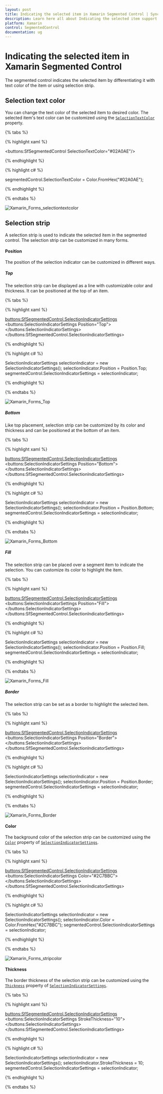 ```yaml
---
layout: post
title: Indicating the selected item in Xamarin Segmented Control | Syncfusion
description: Learn here all about Indicating the selected item support in Syncfusion Xamarin Segmented Control (SfSegmentedControl) and more.
platform: Xamarin
control: SegmentedControl
documentation: ug
---
```


# Indicating the selected item in Xamarin Segmented Control

The segmented control indicates the selected item by differentiating it with text color of the item or using selection strip.

## Selection text color

You can change the text color of the selected item to desired color. The selected item's text color can be customized using the [`SelectionTextColor`](https://help.syncfusion.com/cr/xamarin/Syncfusion.XForms.Buttons.SfSegmentedControl.html#Syncfusion_XForms_Buttons_SfSegmentedControl_SelectionTextColor) property.

{% tabs %}

{% highlight xaml %}

<buttons:SfSegmentedControl SelectionTextColor="#02A0AE"/> 

{% endhighlight %}

{% highlight c# %}

segmentedControl.SelectionTextColor = Color.FromHex("#02A0AE");

{% endhighlight %}

{% endtabs %}

![Xamarin_Forms_selectiontextcolor](images/Selection-indicator/Xamarin_Forms_selectiontextcolor.png)

## Selection strip

A selection strip is used to indicate the selected item in the segmented control. The selection strip can be customized in many forms.

#### Position

The position of the selection indicator can be customized in different ways.

##### Top

The selection strip can be displayed as a line with customizable color and thickness. It can be positioned at the top of an item.

{% tabs %}

{% highlight xaml %}

<buttons:SfSegmentedControl.SelectionIndicatorSettings>
    <buttons:SelectionIndicatorSettings 
        Position="Top">
    </buttons:SelectionIndicatorSettings>
</buttons:SfSegmentedControl.SelectionIndicatorSettings>

{% endhighlight %}

{% highlight c# %}

SelectionIndicatorSettings selectionIndicator = new SelectionIndicatorSettings();
selectionIndicator.Position = Position.Top;
segmentedControl.SelectionIndicatorSettings = selectionIndicator;

{% endhighlight %}

{% endtabs %}

![Xamarin_Forms_Top](images/Selection-indicator/Xamarin_Forms_Top.png)

##### Bottom

Like top placement, selection strip can be customized by its color and thickness and can be positioned at the bottom of an item.

{% tabs %}

{% highlight xaml %}

<buttons:SfSegmentedControl.SelectionIndicatorSettings>
    <buttons:SelectionIndicatorSettings 
        Position="Bottom">
    </buttons:SelectionIndicatorSettings>
</buttons:SfSegmentedControl.SelectionIndicatorSettings>

{% endhighlight %}

{% highlight c# %}

SelectionIndicatorSettings selectionIndicator = new SelectionIndicatorSettings();
selectionIndicator.Position = Position.Bottom;
segmentedControl.SelectionIndicatorSettings = selectionIndicator;

{% endhighlight %}

{% endtabs %}

![Xamarin_Forms_Bottom](images/Selection-indicator/Xamarin_Forms_Bottom.png)

##### Fill

The selection strip can be placed over a segment item to indicate the selection. You can customize its color to highlight the item.

{% tabs %}

{% highlight xaml %}

<buttons:SfSegmentedControl.SelectionIndicatorSettings>
    <buttons:SelectionIndicatorSettings 
        Position="Fill">
    </buttons:SelectionIndicatorSettings>
</buttons:SfSegmentedControl.SelectionIndicatorSettings>

{% endhighlight %}

{% highlight c# %}

SelectionIndicatorSettings selectionIndicator = new SelectionIndicatorSettings();
selectionIndicator.Position = Position.Fill;
segmentedControl.SelectionIndicatorSettings = selectionIndicator;

{% endhighlight %}

{% endtabs %}

![Xamarin_Forms_Fill](images/Selection-indicator/Xamarin_Forms_Fill.png)

##### Border

The selection strip can be set as a border to highlight the selected item.

{% tabs %}

{% highlight xaml %}

<buttons:SfSegmentedControl.SelectionIndicatorSettings>
    <buttons:SelectionIndicatorSettings 
        Position="Border">
    </buttons:SelectionIndicatorSettings>
</buttons:SfSegmentedControl.SelectionIndicatorSettings>

{% endhighlight %}

{% highlight c# %}

SelectionIndicatorSettings selectionIndicator = new SelectionIndicatorSettings();
selectionIndicator.Position = Position.Border;
segmentedControl.SelectionIndicatorSettings = selectionIndicator;

{% endhighlight %}

{% endtabs %}

![Xamarin_Forms_Border](images/Selection-indicator/Xamarin_Forms_Border.png)

#### Color

The background color of the selection strip can be customized using the [`Color`](https://help.syncfusion.com/cr/xamarin/Syncfusion.XForms.Buttons.SfSegmentedControl.html#Syncfusion_XForms_Buttons_SfSegmentedControl_Color) property of [`SelectionIndicatorSettings`](https://help.syncfusion.com/cr/xamarin/Syncfusion.XForms.Buttons.SfSegmentedControl.html#Syncfusion_XForms_Buttons_SfSegmentedControl_SelectionIndicatorSettings).

{% tabs %}

{% highlight xaml %}

<buttons:SfSegmentedControl.SelectionIndicatorSettings>
<buttons:SelectionIndicatorSettings 
    Color="#2C7BBC">
</buttons:SelectionIndicatorSettings>
</buttons:SfSegmentedControl.SelectionIndicatorSettings>

{% endhighlight %}

{% highlight c# %}

SelectionIndicatorSettings selectionIndicator = new SelectionIndicatorSettings();
selectionIndicator.Color = Color.FromHex("#2C7BBC");
segmentedControl.SelectionIndicatorSettings = selectionIndicator;

{% endhighlight %}

{% endtabs %}

![Xamarin_Forms_stripcolor](images/Selection-indicator/Xamarin_Forms_stripcolor.png)

#### Thickness

The border thickness of the selection strip can be customized using the [`Thickness`](https://help.syncfusion.com/cr/xamarin/Syncfusion.XForms.Buttons.SfSegmentedControl.html#Syncfusion_XForms_Buttons_SfSegmentedControl_BorderThickness) property of [`SelectionIndicatorSettings`](https://help.syncfusion.com/cr/xamarin/Syncfusion.XForms.Buttons.SfSegmentedControl.html#Syncfusion_XForms_Buttons_SfSegmentedControl_SelectionIndicatorSettings).

{% tabs %}

{% highlight xaml %}

<buttons:SfSegmentedControl.SelectionIndicatorSettings>
<buttons:SelectionIndicatorSettings 
    StrokeThickness="10">
</buttons:SelectionIndicatorSettings>
</buttons:SfSegmentedControl.SelectionIndicatorSettings>

{% endhighlight %}

{% highlight c# %}

SelectionIndicatorSettings selectionIndicator = new SelectionIndicatorSettings();
selectionIndicator.StrokeThickness = 10;
segmentedControl.SelectionIndicatorSettings = selectionIndicator;

{% endhighlight %}

{% endtabs %}





